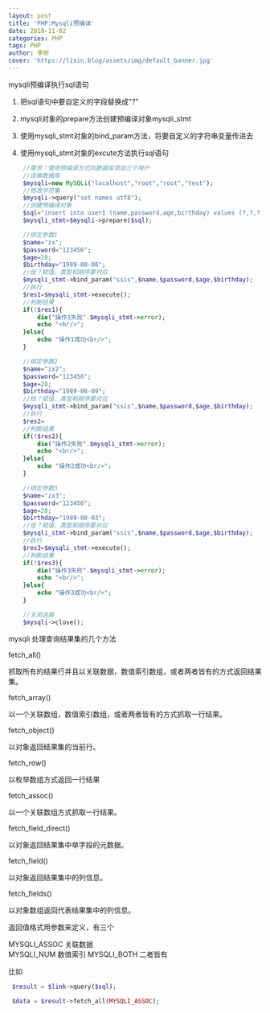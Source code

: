 ```yaml
---
layout: post
title: 'PHP:Mysqli预编译'
date: 2018-11-02
categories: PHP
tags: PHP
author: 李昕
cover: 'https://lixin.blog/assets/img/default_banner.jpg'
---
```


mysqli预编译执行sql语句

1. 把sql语句中要自定义的字段替换成"?"

2. mysqli对象的prepare方法创建预编译对象mysqli_stmt

3. 使用mysqli_stmt对象的bind_param方法，将要自定义的字符串变量传进去

4. 使用mysqli_stmt对象的excute方法执行sql语句

```php
    //需求：使用预编译方式向数据库添加三个用户
    //连接数据库
    $mysqli=new MySQLi("localhost","root","root","test");
    //修改字符集
    $mysqli->query("set names utf8");
    //创建预编译对象
    $sql="insert into user1 (name,password,age,birthday) values (?,?,?,?)";
    $mysqli_stmt=$mysqli->prepare($sql);

    //绑定参数1
    $name="zx";
    $password="123456";
    $age=28;
    $birthday="1989-08-08";
    //给？赋值，类型和顺序要对应
    $mysqli_stmt->bind_param("ssis",$name,$password,$age,$birthday);
    //执行
    $res1=$mysqli_stmt->execute();
    //判断结果
    if(!$res1){
        die("操作1失败".$mysqli_stmt->error);
        echo "<br/>";
    }else{
        echo "操作1成功<br/>";
    }

    //绑定参数2
    $name="zx2";
    $password="123456";
    $age=28;
    $birthday="1989-08-09";
    //给？赋值，类型和顺序要对应
    $mysqli_stmt->bind_param("ssis",$name,$password,$age,$birthday);
    //执行
    $res2= 
    //判断结果
    if(!$res2){
        die("操作2失败".$mysqli_stmt->error);
        echo "<br/>";
    }else{
        echo "操作2成功<br/>";
    }

    //绑定参数3
    $name="zx3";
    $password="123456";
    $age=28;
    $birthday="1989-08-03";
    //给？赋值，类型和顺序要对应
    $mysqli_stmt->bind_param("ssis",$name,$password,$age,$birthday);
    //执行
    $res3=$mysqli_stmt->execute();
    //判断结果
    if(!$res3){
        die("操作3失败".$mysqli_stmt->error);
        echo "<br/>";
    }else{
        echo "操作3成功<br/>";
    }

    //关闭连接
    $mysqli->close();
```

mysqli 处理查询结果集的几个方法

fetch_all() 

抓取所有的结果行并且以关联数据，数值索引数组，或者两者皆有的方式返回结果集。

fetch_array()

以一个关联数组，数值索引数组，或者两者皆有的方式抓取一行结果。

fetch_object() 

以对象返回结果集的当前行。

fetch_row() 

以枚举数组方式返回一行结果

fetch_assoc() 

以一个关联数组方式抓取一行结果。

fetch_field_direct() 

以对象返回结果集中单字段的元数据。

fetch_field() 

以对象返回结果集中的列信息。

fetch_fields()

以对象数组返回代表结果集中的列信息。

返回值格式用参数来定义，有三个

MYSQLI_ASSOC        关联数据	
MYSQLI_NUM		    数值索引
MYSQLI_BOTH	    	二者皆有

比如

```php
 $result = $link->query($sql);

 $data = $result->fetch_all(MYSQLI_ASSOC);

```